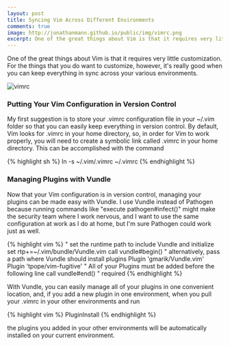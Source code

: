 ```yaml
---
layout: post
title: Syncing Vim Across Different Environments
comments: true
image: http://jonathanmann.github.io/public/img/vimrc.png
excerpt: One of the great things about Vim is that it requires very little customization. For the things that you do want to customize, however, it's really good when you can keep everything in sync across your various environments.
---
```


One of the great things about Vim is that it requires very little customization. For the things that you do want to customize, however, it's really good when you can keep everything in sync across your various environments. 

![vimrc](http://jonathanmann.github.io/public/img/vimrc.png)

### Putting Your Vim Configuration in Version Control

My first suggestion is to store your .vimrc configuration file in your ~/.vim folder so that you can easily keep everything in version control. By default, Vim looks for .vimrc in your home directory, so, in order for Vim to work properly, you will need to create a symbolic link called .vimrc in your home directory. This can be accomplished with the command

{% highlight sh %}
ln -s ~/.vim/.vimrc ~/.vimrc
{% endhighlight %}

### Managing Plugins with Vundle

Now that your Vim configuration is in version control, managing your plugins can be made easy with Vundle. I use Vundle instead of Pathogen because running commands like "execute pathogen#infect()" might make the security team where I work nervous, and I want to use the same configuration at work as I do at home, but I'm sure Pathogen could work just as well. 

{% highlight vim %}
" set the runtime path to include Vundle and initialize
set rtp+=~/.vim/bundle/Vundle.vim
call vundle#begin()
" alternatively, pass a path where Vundle should install plugins
Plugin 'gmarik/Vundle.vim'
Plugin 'tpope/vim-fugitive'
" All of your Plugins must be added before the following line
call vundle#end()            " required
{% endhighlight %}

With Vundle, you can easily manage all of your plugins in one convenient location, and, if you add a new plugin in one environment, when you pull your .vimrc in your other environments and run  

{% highlight vim %}
PluginInstall
{% endhighlight %}

the plugins you added in your other environments will be automatically installed on your current environment. 
